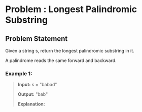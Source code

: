 # Problem : Longest Palindromic Substring

## Problem Statement
Given a string s, return the longest palindromic substring in it.

A palindrome reads the same forward and backward.

### Example 1:

> **Input:** s = "babad"
>
> **Output:** "bab"
>
> **Explanation:**
